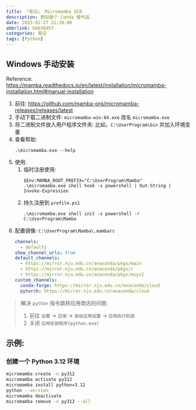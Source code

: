 ```yaml
---
title: 「笔记」 Micromamba 试水
description: 貌似是个 Conda 替代品
date: 2025-02-27 22:20:00
abbrlink: b6638d5f
categories: 笔记
tags: [Python]
---
```


## Windows 手动安装

Reference: <https://mamba.readthedocs.io/en/latest/installation/micromamba-installation.html#manual-installation>

1. 前往: <https://github.com/mamba-org/micromamba-releases/releases/latest>
1. 手动下载二进制文件: `micromamba-win-64.exe` 改名 `micromamba.exe`
1. 将二进制文件放入用户程序文件夹: 比如，`C:\UserProgram\bin` 并加入环境变量
1. 查看帮助:
    ```
    .\micromamba.exe --help
    ```
1. 使用:
    1. 临时注册使用:
        ```pwsh
        $Env:MAMBA_ROOT_PREFIX="C:\UserProgram\Mamba"
        .\micromamba.exe shell hook -s powershell | Out-String | Invoke-Expression
        ```
    1. 持久注册到 `profile.ps1`
        ```pwsh
        .\micromamba.exe shell init -s powershell -r C:\UserProgram\Mamba
        ```
1. 配置镜像: `C:\UserProgram\Mamba\.mambarc`
    ```yaml
    channels:
      - defaults
    show_channel_urls: true
    default_channels:
      - https://mirror.nju.edu.cn/anaconda/pkgs/main
      - https://mirror.nju.edu.cn/anaconda/pkgs/r
      - https://mirror.nju.edu.cn/anaconda/pkgs/msys2
    custom_channels:
      conda-forge: https://mirror.nju.edu.cn/anaconda/cloud
      pytorch: https://mirror.nju.edu.cn/anaconda/cloud
    ```

> 解决 `python` 指令跳转应用商店的问题:
>
> 1. 前往 `设置` -> `应用` -> `高级应用设置` -> `应用执行别民`
> 1. 关闭 `应用安装程序(python.exe)`

## 示例:

### 创建一个 Python 3.12 环境

```bash
micromamba create -n py312
micromamba activate py312
micromamba install python=3.12
python --version
micromamba deactivate
micromamba remove -n py312 --all
```
